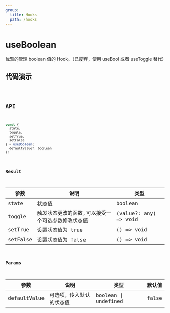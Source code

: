 ```yaml
---
group:
  title: Hooks
  path: /hooks
---
```


# useBoolean

优雅的管理 boolean 值的 Hook。（已废弃，使用 useBool 或者 useToggle 替代）

## 代码演示

<code src="./demo/demo1.jsx" />

## API

```javascript
const {
  state,
  toggle,
  setTrue,
  setFalse
} = useBoolean(
  defaultValue?: boolean
);
```

### Result

| 参数     | 说明                                              | 类型                  |
| -------- | ------------------------------------------------- | --------------------- |
| state    | 状态值                                            | boolean               |
| toggle   | 触发状态更改的函数,可以接受一个可选参数修改状态值 | (value?: any) => void |
| setTrue  | 设置状态值为 true                                 | () => void            |
| setFalse | 设置状态值为 false                                | () => void            |

### Params

| 参数         | 说明                     | 类型                 | 默认值 |
| ------------ | ------------------------ | -------------------- | ------ |
| defaultValue | 可选项，传入默认的状态值 | boolean \| undefined | false  |
